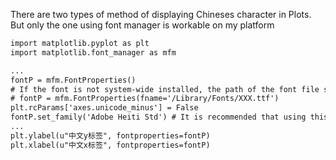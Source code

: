 There are two types of method of displaying Chineses character in Plots. But only the one using font manager is workable on my platform

```latex
import matplotlib.pyplot as plt
import matplotlib.font_manager as mfm

...
fontP = mfm.FontProperties()
# If the font is not system-wide installed, the path of the font file should be specified. 
# fontP = mfm.FontProperties(fname='/Library/Fonts/XXX.ttf')
plt.rcParams['axes.unicode_minus'] = False
fontP.set_family('Adobe Heiti Std') # It is recommended that using this one is more nice looking. 
...
plt.ylabel(u"中文y标签", fontproperties=fontP)
plt.xlabel(u"中文x标签", fontproperties=fontP)
```
